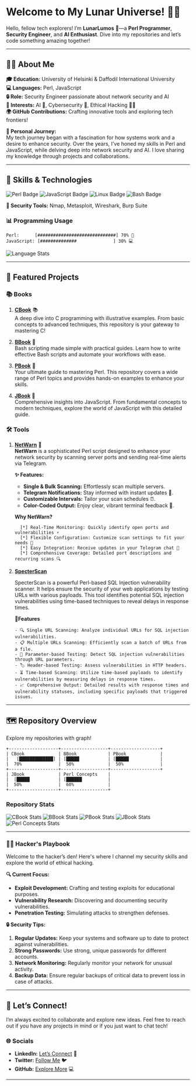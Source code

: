 # Welcome to My Lunar Universe! 🌌✨

Hello, fellow tech explorers! I’m **LunarLumos** 🌟—a **Perl Programmer**, **Security Engineer**, and **AI Enthusiast**. Dive into my repositories and let’s code something amazing together!

---

## 🧑‍💻 About Me

**🎓 Education:** University of Helsinki & Daffodil International University  
**💻 Languages:** Perl, JavaScript  
**🔒 Role:** Security Engineer passionate about network security and AI  
**🧠 Interests:** AI 🤖, Cybersecurity 🔐, Ethical Hacking 🕵️‍♂️  
**🌍 GitHub Contributions:** Crafting innovative tools and exploring tech frontiers!

**👋 Personal Journey:**  
My tech journey began with a fascination for how systems work and a desire to enhance security. Over the years, I’ve honed my skills in Perl and JavaScript, while delving deep into network security and AI. I love sharing my knowledge through projects and collaborations.

---

## 🌟 Skills & Technologies

![Perl Badge](https://img.shields.io/badge/Perl-0298C3?style=for-the-badge&logo=perl&logoColor=white) ![JavaScript Badge](https://img.shields.io/badge/JavaScript-F7DF1C?style=for-the-badge&logo=javascript&logoColor=black) ![Linux Badge](https://img.shields.io/badge/Linux-FCC624?style=for-the-badge&logo=linux&logoColor=black) ![Bash Badge](https://img.shields.io/badge/Bash-4EAA25?style=for-the-badge&logo=gnu-bash&logoColor=white)

**🔧 Security Tools:** Nmap, Metasploit, Wireshark, Burp Suite

### 📊 Programming Usage

```plaintext
Perl:      [##############################] 70% 🐪
JavaScript: [##############              ] 30% 💻
```

![Language Stats](https://github-readme-stats.vercel.app/api/top-langs/?username=LunarLumos&layout=compact&hide=css,html&theme=radical)

---

## 🚀 Featured Projects

### 📚 Books

1. **[CBook](https://github.com/LunarLumos/cbook)** 📚  
   A deep dive into C programming with illustrative examples. From basic concepts to advanced techniques, this repository is your gateway to mastering C!

2. **[BBook](https://github.com/LunarLumos/bbook)** 📜  
   Bash scripting made simple with practical guides. Learn how to write effective Bash scripts and automate your workflows with ease.

3. **[PBook](https://github.com/LunarLumos/pbook)** 🐪  
   Your ultimate guide to mastering Perl. This repository covers a wide range of Perl topics and provides hands-on examples to enhance your skills.

4. **[JBook](https://github.com/LunarLumos/jbook)** 💫  
   Comprehensive insights into JavaScript. From fundamental concepts to modern techniques, explore the world of JavaScript with this detailed guide.

### 🛠️ Tools

1. **[NetWarn](https://github.com/LunarLumos/NetWarn)** 🚀  
   **NetWarn** is a sophisticated Perl script designed to enhance your network security by scanning server ports and sending real-time alerts via Telegram.

   **✨ Features:**
   - **Single & Bulk Scanning:** Effortlessly scan multiple servers.
   - **Telegram Notifications:** Stay informed with instant updates 📲.
   - **Customizable Intervals:** Tailor your scan schedules ⏰.
   - **Color-Coded Output:** Enjoy clear, vibrant terminal feedback 🌈.

   **Why NetWarn?**  
   ```plaintext
     [*] Real-Time Monitoring: Quickly identify open ports and vulnerabilities ⚡
     [*] Flexible Configuration: Customize scan settings to fit your needs 🔧
     [*] Easy Integration: Receive updates in your Telegram chat 📲
     [*] Comprehensive Coverage: Detailed port descriptions and recurring scans 🔍
   ```

2. **[SpecterScan](https://github.com/LunarLumos/SpecterScan)**

   
   SpecterScan is a powerful Perl-based SQL Injection vulnerability scanner.
   It helps ensure the security of your web applications by testing URLs with various payloads.
   This tool identifies potential SQL injection vulnerabilities using time-based techniques to reveal delays in response times.
   

   **🚀Features**

   ```
   - 🔍 Single URL Scanning: Analyze individual URLs for SQL injection vulnerabilities.
   - 📋 Multiple URLs Scanning: Efficiently scan a batch of URLs from a file.
   - 📜 Parameter-based Testing: Detect SQL injection vulnerabilities through URL parameters.
   - 🏷️ Header-based Testing: Assess vulnerabilities in HTTP headers.
   - ⏳ Time-based Scanning: Utilize time-based payloads to identify vulnerabilities by measuring delays in response times.
   - 📈 Comprehensive Output: Detailed results with response times and vulnerability statuses, including specific payloads that triggered issues.
   ```
---

## 🗺️ Repository Overview

Explore my repositories with graph!

```plaintext
+-------------------+------------------+-------------------+
| CBook             | BBook            | PBook             |
|   [█████████████] | [█████           | [█████            |
|  70%              |  50%             |  50%              |
+-------------------+------------------+-------------------+
| JBook             | Perl Concepts    |
|  [█████           | [██████          |
|  50%              |  60%             |
+-------------------+------------------+
```

### Repository Stats

![CBook Stats](https://img.shields.io/github/stars/LunarLumos/cbook?style=for-the-badge&logo=github&logoColor=white) ![BBook Stats](https://img.shields.io/github/stars/LunarLumos/bbook?style=for-the-badge&logo=github&logoColor=white) ![PBook Stats](https://img.shields.io/github/stars/LunarLumos/pbook?style=for-the-badge&logo=github&logoColor=white) ![JBook Stats](https://img.shields.io/github/stars/LunarLumos/jbook?style=for-the-badge&logo=github&logoColor=white) ![Perl Concepts Stats](https://img.shields.io/github/stars/LunarLumos/perl?style=for-the-badge&logo=github&logoColor=white)

---

### 🕵️‍♂️ Hacker's Playbook

Welcome to the hacker’s den! Here's where I channel my security skills and explore the world of ethical hacking.

**🔍 Current Focus:**
- **Exploit Development:** Crafting and testing exploits for educational purposes.
- **Vulnerability Research:** Discovering and documenting security vulnerabilities.
- **Penetration Testing:** Simulating attacks to strengthen defenses.

**🔒 Security Tips:**
1. **Regular Updates:** Keep your systems and software up to date to protect against vulnerabilities.
2. **Strong Passwords:** Use strong, unique passwords for different accounts.
3. **Network Monitoring:** Regularly monitor your network for unusual activity.
4. **Backup Data:** Ensure regular backups of critical data to prevent loss in case of attacks.

---

## 💬 Let’s Connect!

I’m always excited to collaborate and explore new ideas. Feel free to reach out if you have any projects in mind or if you just want to chat tech!

### 🌐 Socials

- **LinkedIn:** [Let’s Connect](#) 💼
- **Twitter:** [Follow Me](#) 🐦
- **GitHub:** [Explore More](https://github.com/LunarLumos) 💻

---
